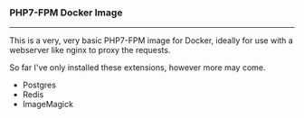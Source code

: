### PHP7-FPM Docker Image ###
---

This is a very, very basic PHP7-FPM image for Docker, ideally for use with a webserver like nginx to proxy the requests.

So far I've only installed these extensions, however more may come.

- Postgres
- Redis
- ImageMagick


